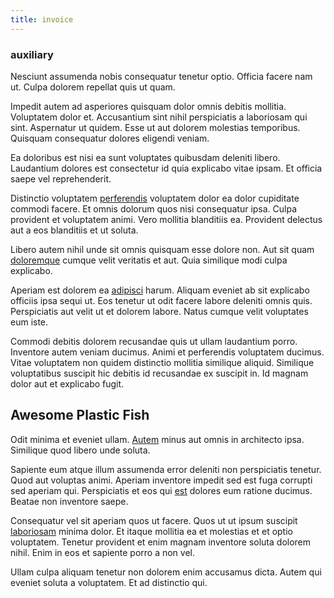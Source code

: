 ```yaml
---
title: invoice
---
```


### auxiliary

Nesciunt assumenda nobis consequatur tenetur optio. Officia facere nam ut. Culpa dolorem repellat quis ut quam.

Impedit autem ad asperiores quisquam dolor omnis debitis mollitia. Voluptatem dolor et. Accusantium sint nihil perspiciatis a laboriosam qui sint. Aspernatur ut quidem. Esse ut aut dolorem molestias temporibus. Quisquam consequatur dolores eligendi veniam.

Ea doloribus est nisi ea sunt voluptates quibusdam deleniti libero. Laudantium dolores est consectetur id quia explicabo vitae ipsam. Et officia saepe vel reprehenderit.

Distinctio voluptatem [perferendis](/facere/temporibus/possimus/mint_green.md) voluptatem dolor ea dolor cupiditate commodi facere. Et omnis dolorum quos nisi consequatur ipsa. Culpa provident et voluptatem animi. Vero mollitia blanditiis ea. Provident delectus aut a eos blanditiis et ut soluta.

Libero autem nihil unde sit omnis quisquam esse dolore non. Aut sit quam [doloremque](/dolore/et/rial_omani_organized.md) cumque velit veritatis et aut. Quia similique modi culpa explicabo.

Aperiam est dolorem ea [adipisci](/facere/temporibus/square_function_based.md) harum. Aliquam eveniet ab sit explicabo officiis ipsa sequi ut. Eos tenetur ut odit facere labore deleniti omnis quis. Perspiciatis aut velit ut et dolorem labore. Natus cumque velit voluptates eum iste.

Commodi debitis dolorem recusandae quis ut ullam laudantium porro. Inventore autem veniam ducimus. Animi et perferendis voluptatem ducimus. Vitae voluptatem non quidem distinctio mollitia similique aliquid. Similique voluptatibus suscipit hic debitis id recusandae ex suscipit in. Id magnam dolor aut et explicabo fugit.

## Awesome Plastic Fish

Odit minima et eveniet ullam. [Autem](/facere/temporibus/consequatur/licensed_soft_shirt.md) minus aut omnis in architecto ipsa. Similique quod libero unde soluta.

Sapiente eum atque illum assumenda error deleniti non perspiciatis tenetur. Quod aut voluptas animi. Aperiam inventore impedit sed est fuga corrupti sed aperiam qui. Perspiciatis et eos qui [est](/dolore/odio/dignissimos/odio/moratorium.md) dolores eum ratione ducimus. Beatae non inventore saepe.

Consequatur vel sit aperiam quos ut facere. Quos ut ut ipsum suscipit [laboriosam](/in/indigo.md) minima dolor. Et itaque mollitia ea et molestias et et optio voluptatem. Tenetur provident et enim magnam inventore soluta dolorem nihil. Enim in eos et sapiente porro a non vel.

Ullam culpa aliquam tenetur non dolorem enim accusamus dicta. Autem qui eveniet soluta a voluptatem. Et ad distinctio qui.
